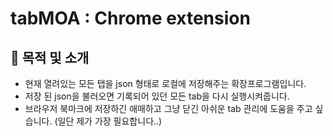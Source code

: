# tabMOA : Chrome extension

## 🎯 목적 및 소개
* 현재 열려있는 모든 탭을 json 형태로 로컬에 저장해주는 확장프로그램입니다.  
* 저장 된 json을 불러오면 기록되어 있던 모든 tab을 다시 실행시켜줍니다.  
* 브라우저 북마크에 저장하긴 애매하고 그냥 닫긴 아쉬운 tab 관리에 도움을 주고 싶습니다. (일단 제가 가장 필요합니다..)
